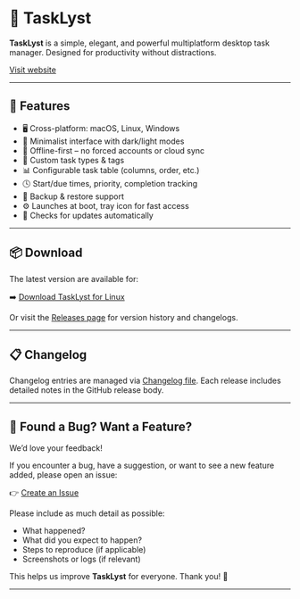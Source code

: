 # 📝 TaskLyst

**TaskLyst** is a simple, elegant, and powerful multiplatform desktop task manager. Designed for productivity without distractions.

[Visit website](https://tasklyst.app)

---
## 🚀 Features

- 🖥️   Cross-platform: macOS, Linux, Windows
- 🎯   Minimalist interface with dark/light modes
- 📴   Offline-first – no forced accounts or cloud sync
- 🧩   Custom task types & tags
- 📊   Configurable task table (columns, order, etc.)
- 🕓   Start/due times, priority, completion tracking
- 💾   Backup & restore support
- ⚙️   Launches at boot, tray icon for fast access
- 🔔   Checks for updates automatically

---

## 📦 Download

The latest version are available for:

➡️ [Download TaskLyst for Linux](https://github.com/Task-Lyst/TaskLyst/releases/latest/download/TaskLyst-x86_64.AppImage)

Or visit the [Releases page](https://github.com/Task-Lyst/TaskLyst/releases) for version history and changelogs.

---
## 📋 Changelog


Changelog entries are managed via [Changelog file](http://github.com/Task-Lyst/TaskLyst/blob/main/releases/changelog.json).
Each release includes detailed notes in the GitHub release body.

---

## 🐞 Found a Bug? Want a Feature?

We’d love your feedback!

If you encounter a bug, have a suggestion, or want to see a new feature added, please open an issue:

👉 [Create an Issue](https://github.com/Task-Lyst/TaskLyst/issues/new)

Please include as much detail as possible:

- What happened?
- What did you expect to happen?
- Steps to reproduce (if applicable)
- Screenshots or logs (if relevant)

This helps us improve **TaskLyst** for everyone. Thank you! 💙

---
